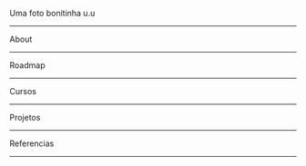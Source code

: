 Uma foto bonitinha u.u

---

About

---

Roadmap

---

Cursos

---

Projetos

---

Referencias

---
